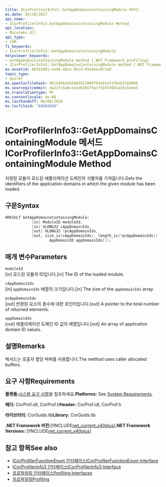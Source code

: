 ```yaml
---
title: ICorProfilerInfo3::GetAppDomainsContainingModule 메서드
ms.date: 03/30/2017
api_name:
- ICorProfilerInfo3.GetAppDomainsContainingModule Method
api_location:
- Mscorwks.dll
api_type:
- COM
f1_keywords:
- ICorProfilerInfo3::GetAppDomainsContainingModule
helpviewer_keywords:
- GetAppDomainsContainingModule method [.NET Framework profiling]
- ICorProfilerInfo3::GetAppDomainsContainingModule method [.NET Framework profiling]
ms.assetid: 603b3881-ea94-4dca-95cd-91eebac873a0
topic_type:
- apiref
ms.openlocfilehash: 8615deb2e42b039120d97b3eb5af23beb31b0808
ms.sourcegitcommit: da21fc5a8cce1e028575acf31974681a1bc5aeed
ms.translationtype: MT
ms.contentlocale: ko-KR
ms.lasthandoff: 06/08/2020
ms.locfileid: "84502849"
---
```

# <a name="icorprofilerinfo3getappdomainscontainingmodule-method"></a><span data-ttu-id="a54f3-102">ICorProfilerInfo3::GetAppDomainsContainingModule 메서드</span><span class="sxs-lookup"><span data-stu-id="a54f3-102">ICorProfilerInfo3::GetAppDomainsContainingModule Method</span></span>
<span data-ttu-id="a54f3-103">지정된 모듈이 로드된 애플리케이션 도메인의 식별자를 가져옵니다.</span><span class="sxs-lookup"><span data-stu-id="a54f3-103">Gets the identifiers of the application domains in which the given module has been loaded.</span></span>  
  
## <a name="syntax"></a><span data-ttu-id="a54f3-104">구문</span><span class="sxs-lookup"><span data-stu-id="a54f3-104">Syntax</span></span>  
  
```cpp  
HRESULT GetAppDomainsContainingModule(  
            [in] ModuleID moduleId,  
            [in] ULONG32 cAppDomainIds,  
            [out] ULONG32 *pcAppDomainIds,  
            [out, size_is(cAppDomainIds), length_is(*pcAppDomainIds)]  
                    AppDomainID appDomainIds[]);  
```  
  
## <a name="parameters"></a><span data-ttu-id="a54f3-105">매개 변수</span><span class="sxs-lookup"><span data-stu-id="a54f3-105">Parameters</span></span>  
 `moduleId`  
 <span data-ttu-id="a54f3-106">[in] 로드된 모듈의 ID입니다.</span><span class="sxs-lookup"><span data-stu-id="a54f3-106">[in] The ID of the loaded module.</span></span>  
  
 `cAppDomainIds`  
 <span data-ttu-id="a54f3-107">[in] `appDomainIds` 배열의 크기입니다.</span><span class="sxs-lookup"><span data-stu-id="a54f3-107">[in] The size of the `appDomainIds` array.</span></span>  
  
 `pcAppDomainIds`  
 <span data-ttu-id="a54f3-108">[out] 반환된 요소의 총수에 대한 포인터입니다.</span><span class="sxs-lookup"><span data-stu-id="a54f3-108">[out] A pointer to the total number of returned elements.</span></span>  
  
 `appDomainIds`  
 <span data-ttu-id="a54f3-109">[out] 애플리케이션 도메인 ID 값의 배열입니다.</span><span class="sxs-lookup"><span data-stu-id="a54f3-109">[out] An array of application domain ID values.</span></span>  
  
## <a name="remarks"></a><span data-ttu-id="a54f3-110">설명</span><span class="sxs-lookup"><span data-stu-id="a54f3-110">Remarks</span></span>  
 <span data-ttu-id="a54f3-111">메서드는 호출자 할당 버퍼를 사용합니다.</span><span class="sxs-lookup"><span data-stu-id="a54f3-111">The method uses caller allocated buffers.</span></span>  
  
## <a name="requirements"></a><span data-ttu-id="a54f3-112">요구 사항</span><span class="sxs-lookup"><span data-stu-id="a54f3-112">Requirements</span></span>  
 <span data-ttu-id="a54f3-113">**플랫폼:**[시스템 요구 사항](../../get-started/system-requirements.md)을 참조하세요.</span><span class="sxs-lookup"><span data-stu-id="a54f3-113">**Platforms:** See [System Requirements](../../get-started/system-requirements.md).</span></span>  
  
 <span data-ttu-id="a54f3-114">**헤더:** CorProf.idl, CorProf.h</span><span class="sxs-lookup"><span data-stu-id="a54f3-114">**Header:** CorProf.idl, CorProf.h</span></span>  
  
 <span data-ttu-id="a54f3-115">**라이브러리:** CorGuids.lib</span><span class="sxs-lookup"><span data-stu-id="a54f3-115">**Library:** CorGuids.lib</span></span>  
  
 <span data-ttu-id="a54f3-116">**.NET Framework 버전:**[!INCLUDE[net_current_v40plus](../../../../includes/net-current-v40plus-md.md)]</span><span class="sxs-lookup"><span data-stu-id="a54f3-116">**.NET Framework Versions:** [!INCLUDE[net_current_v40plus](../../../../includes/net-current-v40plus-md.md)]</span></span>  
  
## <a name="see-also"></a><span data-ttu-id="a54f3-117">참고 항목</span><span class="sxs-lookup"><span data-stu-id="a54f3-117">See also</span></span>

- [<span data-ttu-id="a54f3-118">ICorProfilerFunctionEnum 인터페이스</span><span class="sxs-lookup"><span data-stu-id="a54f3-118">ICorProfilerFunctionEnum Interface</span></span>](icorprofilerfunctionenum-interface.md)
- [<span data-ttu-id="a54f3-119">ICorProfilerInfo3 인터페이스</span><span class="sxs-lookup"><span data-stu-id="a54f3-119">ICorProfilerInfo3 Interface</span></span>](icorprofilerinfo3-interface.md)
- [<span data-ttu-id="a54f3-120">프로파일링 인터페이스</span><span class="sxs-lookup"><span data-stu-id="a54f3-120">Profiling Interfaces</span></span>](profiling-interfaces.md)
- [<span data-ttu-id="a54f3-121">프로파일링</span><span class="sxs-lookup"><span data-stu-id="a54f3-121">Profiling</span></span>](index.md)
